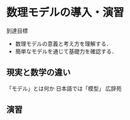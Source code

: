 # 数理モデルの導入・演習

到達目標
- 数理モデルの意義と考え方を理解する．
- 簡単なモデルを通じて基礎力を確認する．

## 現実と数学の違い

「モデル」とは何か
日本語では「模型」
広辞苑

## 演習


